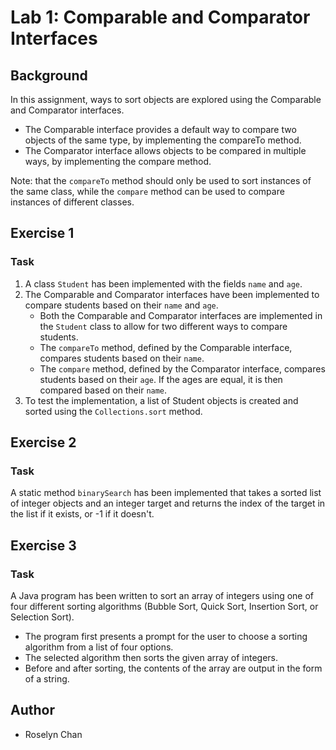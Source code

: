 # Lab 1: Comparable and Comparator Interfaces

## Background

In this assignment, ways to sort objects are explored using the Comparable and Comparator interfaces.

- The Comparable interface provides a default way to compare two objects of the same type, by implementing the compareTo method.
- The Comparator interface allows objects to be compared in multiple ways, by implementing the compare method.
  
Note: that the `compareTo` method should only be used to sort instances of the same class, while the `compare` method can be used to compare instances of different classes.

## Exercise 1

### Task

1. A class `Student` has been implemented with the fields `name` and `age`.
2. The Comparable and Comparator interfaces have been implemented to compare students based on their `name` and `age`.
   - Both the Comparable and Comparator interfaces are implemented in the `Student` class to allow for two different ways to compare students.
   - The `compareTo` method, defined by the Comparable interface, compares students based on their `name`.
   - The `compare` method, defined by the Comparator interface, compares students based on their `age`. If the ages are equal, it is then compared based on their `name`.
3. To test the implementation, a list of Student objects is created and sorted using the `Collections.sort` method.

## Exercise 2

### Task

A static method `binarySearch` has been implemented that takes a sorted list of integer objects and an integer target and returns the index of the target in the list if it exists, or -1 if it doesn't.

## Exercise 3

### Task

A Java program has been written to sort an array of integers using one of four different sorting algorithms (Bubble Sort, Quick Sort, Insertion Sort, or Selection Sort).

- The program first presents a prompt for the user to choose a sorting algorithm from a list of four options.
- The selected algorithm then sorts the given array of integers.
- Before and after sorting, the contents of the array are output in the form of a string.

## Author

- Roselyn Chan